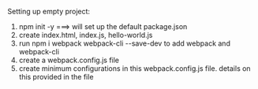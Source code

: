 Setting up empty project:
1. npm init -y ===> will set up the default package.json
2. create index.html, index.js, hello-world.js
3. run npm i webpack webpack-cli --save-dev to add webpack and webpack-cli
4. create a webpack.config.js file
5. create minimum configurations in this webpack.config.js file. details on this provided in the file